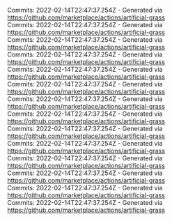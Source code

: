 Commits: 2022-02-14T22:47:37.254Z - Generated via https://github.com/marketplace/actions/artificial-grass
<br>
Commits: 2022-02-14T22:47:37.254Z - Generated via https://github.com/marketplace/actions/artificial-grass
<br>
Commits: 2022-02-14T22:47:37.254Z - Generated via https://github.com/marketplace/actions/artificial-grass
<br>
Commits: 2022-02-14T22:47:37.254Z - Generated via https://github.com/marketplace/actions/artificial-grass
<br>
Commits: 2022-02-14T22:47:37.254Z - Generated via https://github.com/marketplace/actions/artificial-grass
<br>
Commits: 2022-02-14T22:47:37.254Z - Generated via https://github.com/marketplace/actions/artificial-grass
<br>
Commits: 2022-02-14T22:47:37.254Z - Generated via https://github.com/marketplace/actions/artificial-grass
<br>
Commits: 2022-02-14T22:47:37.254Z - Generated via https://github.com/marketplace/actions/artificial-grass
<br>
Commits: 2022-02-14T22:47:37.254Z - Generated via https://github.com/marketplace/actions/artificial-grass
<br>
Commits: 2022-02-14T22:47:37.254Z - Generated via https://github.com/marketplace/actions/artificial-grass
<br>
Commits: 2022-02-14T22:47:37.254Z - Generated via https://github.com/marketplace/actions/artificial-grass
<br>
Commits: 2022-02-14T22:47:37.254Z - Generated via https://github.com/marketplace/actions/artificial-grass
<br>
Commits: 2022-02-14T22:47:37.254Z - Generated via https://github.com/marketplace/actions/artificial-grass
<br>
Commits: 2022-02-14T22:47:37.254Z - Generated via https://github.com/marketplace/actions/artificial-grass
<br>
